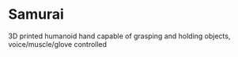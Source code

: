 # Samurai
3D printed humanoid hand capable of grasping and holding objects, voice/muscle/glove controlled

